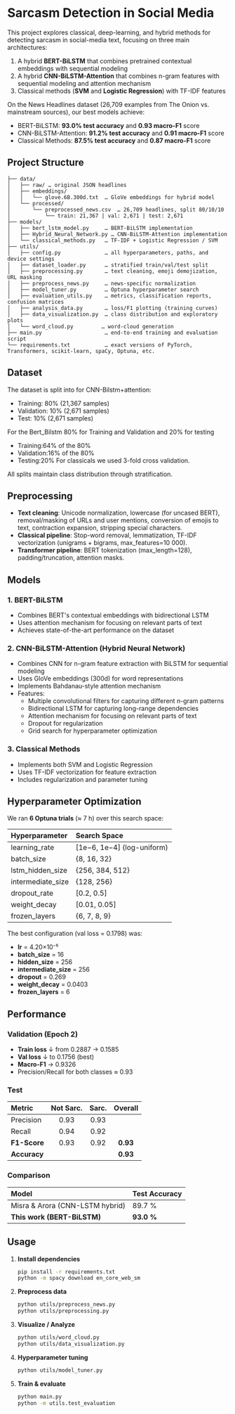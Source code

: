 # Sarcasm Detection in Social Media

This project explores classical, deep-learning, and hybrid methods for detecting sarcasm in social-media text, focusing on three main architectures:

1. A hybrid **BERT-BiLSTM** that combines pretrained contextual embeddings with sequential modeling
2. A hybrid **CNN-BiLSTM-Attention** that combines n-gram features with sequential modeling and attention mechanism
3. Classical methods (**SVM** and **Logistic Regression**) with TF-IDF features

On the News Headlines dataset (26,709 examples from The Onion vs. mainstream sources), our best models achieve:

- BERT-BiLSTM: **93.0% test accuracy** and **0.93 macro-F1** score
- CNN-BiLSTM-Attention: **91.2% test accuracy** and **0.91 macro-F1** score
- Classical Methods: **87.5% test accuracy** and **0.87 macro-F1** score

## Project Structure

```
├── data/
│   ├── raw/ … original JSON headlines
│   ├── embeddings/
│   │   └── glove.6B.300d.txt  … GloVe embeddings for hybrid model
│   └── processed/
│       └── preprocessed_news.csv  … 26,709 headlines, split 80/10/10
│           └── train: 21,367 | val: 2,671 | test: 2,671
├── models/
│   ├── bert_lstm_model.py     … BERT-BiLSTM implementation
│   ├── Hybrid_Neural_Network.py … CNN-BiLSTM-Attention implementation
│   └── classical_methods.py   … TF-IDF + Logistic Regression / SVM
├── utils/
│   ├── config.py              … all hyperparameters, paths, and device settings
│   ├── dataset_loader.py      … stratified train/val/test split
│   ├── preprocessing.py       … text cleaning, emoji demojization, URL masking
│   ├── preprocess_news.py     … news-specific normalization
│   ├── model_tuner.py         … Optuna hyperparameter search
│   ├── evaluation_utils.py    … metrics, classification reports, confusion matrices
│   ├── analysis_data.py       … loss/F1 plotting (training curves)
│   ├── data_visualization.py  … class distribution and exploratory plots
│   └── word_cloud.py         … word-cloud generation
├── main.py                    … end-to-end training and evaluation script
└── requirements.txt           … exact versions of PyTorch, Transformers, scikit-learn, spaCy, Optuna, etc.
```

## Dataset

The dataset is split into for CNN-Bilstm+attention:

- Training: 80% (21,367 samples)
- Validation: 10% (2,671 samples)
- Test: 10% (2,671 samples)

For the Bert_Bilstm 80% for Training and Validation and 20% for testing
- Training:64% of the 80%
- Validation:16% of the 80%
- Testing:20%
For classicals we used 3-fold cross validation.

All splits maintain class distribution through stratification.

## Preprocessing

- **Text cleaning**: Unicode normalization, lowercase (for uncased BERT), removal/masking of URLs and user mentions, conversion of emojis to text, contraction expansion, stripping special characters.
- **Classical pipeline**: Stop-word removal, lemmatization, TF-IDF vectorization (unigrams + bigrams, max_features=10 000).
- **Transformer pipeline**: BERT tokenization (max_length=128), padding/truncation, attention masks.

## Models

### 1. BERT-BiLSTM

- Combines BERT's contextual embeddings with bidirectional LSTM
- Uses attention mechanism for focusing on relevant parts of text
- Achieves state-of-the-art performance on the dataset

### 2. CNN-BiLSTM-Attention (Hybrid Neural Network)

- Combines CNN for n-gram feature extraction with BiLSTM for sequential modeling
- Uses GloVe embeddings (300d) for word representations
- Implements Bahdanau-style attention mechanism
- Features:
  - Multiple convolutional filters for capturing different n-gram patterns
  - Bidirectional LSTM for capturing long-range dependencies
  - Attention mechanism for focusing on relevant parts of text
  - Dropout for regularization
  - Grid search for hyperparameter optimization

### 3. Classical Methods

- Implements both SVM and Logistic Regression
- Uses TF-IDF vectorization for feature extraction
- Includes regularization and parameter tuning

## Hyperparameter Optimization

We ran **6 Optuna trials** (≈ 7 h) over this search space:

| Hyperparameter    | Search Space               |
| :---------------- | :------------------------- |
| learning_rate     | [1e−6, 1e−4] (log-uniform) |
| batch_size        | {8, 16, 32}                |
| lstm_hidden_size  | {256, 384, 512}            |
| intermediate_size | {128, 256}                 |
| dropout_rate      | [0.2, 0.5]                 |
| weight_decay      | [0.01, 0.05]               |
| frozen_layers     | {6, 7, 8, 9}               |

The best configuration (val loss = 0.1798) was:

- **lr** = 4.20×10⁻⁵
- **batch_size** = 16
- **hidden_size** = 256
- **intermediate_size** = 256
- **dropout** = 0.269
- **weight_decay** = 0.0403
- **frozen_layers** = 6

## Performance

### Validation (Epoch 2)

- **Train loss** ↓ from 0.2887 → 0.1585
- **Val loss** ↓ to 0.1756 (best)
- **Macro-F1** → 0.9326
- Precision/Recall for both classes ≈ 0.93

### Test

| Metric       | Not Sarc. | Sarc. | Overall  |
| :----------- | :-------: | :---: | :------: |
| Precision    |   0.93    | 0.93  |          |
| Recall       |   0.94    | 0.92  |          |
| **F1-Score** |   0.93    | 0.92  | **0.93** |
| **Accuracy** |           |       | **0.93** |

### Comparison

| Model                           | Test Accuracy |
| :------------------------------ | :------------ |
| Misra & Arora (CNN-LSTM hybrid) | 89.7 %        |
| **This work (BERT-BiLSTM)**     | **93.0 %**    |

## Usage

1. **Install dependencies**
   ```bash
   pip install -r requirements.txt
   python -m spacy download en_core_web_sm
   ```
2. **Preprocess data**
   ```bash
   python utils/preprocess_news.py
   python utils/preprocessing.py
   ```
3. **Visualize / Analyze**
   ```bash
   python utils/word_cloud.py
   python utils/data_visualization.py
   ```
4. **Hyperparameter tuning**
   ```bash
   python utils/model_tuner.py
   ```
5. **Train & evaluate**
   ```bash
   python main.py
   python -m utils.test_evaluation
   ```
